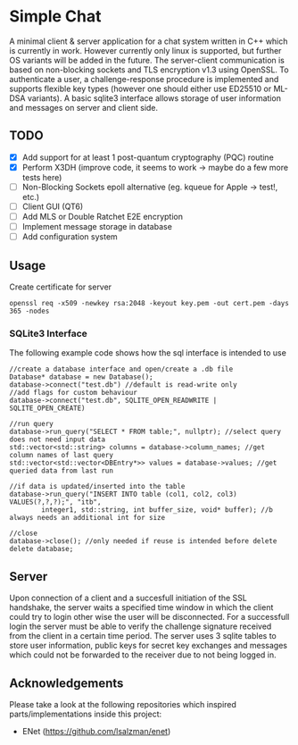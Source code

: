 # Simple Chat
A minimal client & server application for a chat system written in C++ which is currently in work.
However currently only linux is supported, but further OS variants will be added in the future.
The server-client communication is based on non-blocking sockets and TLS encryption v1.3 using OpenSSL.
To authenticate a user, a challenge-response procedure is implemented and supports flexible key types (however one should either use ED25510 or ML-DSA variants). A basic sqlite3 interface allows storage of user information and messages on server and client side. 

## TODO
- [x] Add support for at least 1 post-quantum cryptography (PQC) routine
- [x] Perform X3DH (improve code, it seems to work -> maybe do a few more tests here)
- [ ] Non-Blocking Sockets epoll alternative (eg. kqueue for Apple -> test!, etc.)
- [ ] Client GUI (QT6)
- [ ] Add MLS or Double Ratchet E2E encryption
- [ ] Implement message storage in database
- [ ] Add configuration system

## Usage

Create certificate for server
```
openssl req -x509 -newkey rsa:2048 -keyout key.pem -out cert.pem -days 365 -nodes
```

### SQLite3 Interface
The following example code shows how the sql interface is intended to use
```
//create a database interface and open/create a .db file
Database* database = new Database();
database->connect("test.db") //default is read-write only
//add flags for custom behaviour
database->connect("test.db", SQLITE_OPEN_READWRITE | SQLITE_OPEN_CREATE) 

//run query
database->run_query("SELECT * FROM table;", nullptr); //select query does not need input data
std::vector<std::string> columns = database->column_names; //get column names of last query
std::vector<std::vector<DBEntry*>> values = database->values; //get queried data from last run

//if data is updated/inserted into the table
database->run_query("INSERT INTO table (col1, col2, col3) VALUES(?,?,?);", "itb",
        integer1, std::string, int buffer_size, void* buffer); //b always needs an additional int for size

//close
database->close(); //only needed if reuse is intended before delete
delete database;

```

## Server
Upon connection of a client and a succesfull initiation of the SSL handshake, the server waits a specified time window in which the client could try to login other wise the user will be disconnected. 
For a successfull login the server must be able to verify the challenge signature received from the client in a certain time period.
The server uses 3 sqlite tables to store user information, public keys for secret key exchanges and messages which could not be forwarded to the receiver due to not being logged in.


## Acknowledgements
Please take a look at the following repositories which inspired parts/implementations inside this project:
- ENet (https://github.com/lsalzman/enet)